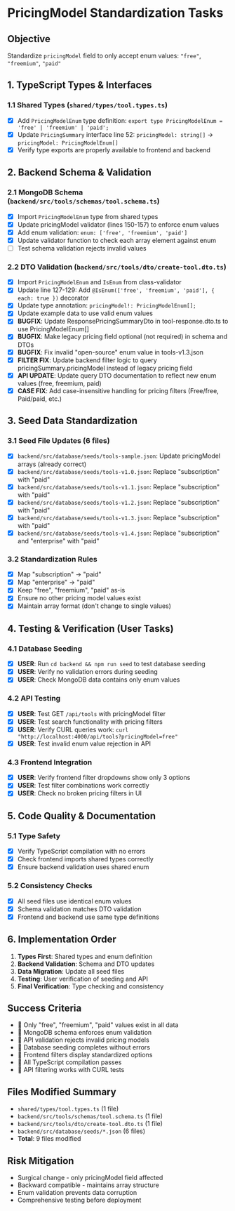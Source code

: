# PricingModel Standardization Tasks

## Objective
Standardize `pricingModel` field to only accept enum values: `"free"`, `"freemium"`, `"paid"`

## 1. TypeScript Types & Interfaces

### 1.1 Shared Types (`shared/types/tool.types.ts`)
- [x] Add `PricingModelEnum` type definition: `export type PricingModelEnum = 'free' | 'freemium' | 'paid';`
- [x] Update `PricingSummary` interface line 52: `pricingModel: string[]` → `pricingModel: PricingModelEnum[]`
- [x] Verify type exports are properly available to frontend and backend

## 2. Backend Schema & Validation

### 2.1 MongoDB Schema (`backend/src/tools/schemas/tool.schema.ts`)
- [x] Import `PricingModelEnum` type from shared types
- [x] Update pricingModel validator (lines 150-157) to enforce enum values
- [x] Add enum validation: `enum: ['free', 'freemium', 'paid']`
- [x] Update validator function to check each array element against enum
- [ ] Test schema validation rejects invalid values

### 2.2 DTO Validation (`backend/src/tools/dto/create-tool.dto.ts`)
- [x] Import `PricingModelEnum` and `IsEnum` from class-validator
- [x] Update line 127-129: Add `@IsEnum(['free', 'freemium', 'paid'], { each: true })` decorator
- [x] Update type annotation: `pricingModel!: PricingModelEnum[];`
- [x] Update example data to use valid enum values
- [x] **BUGFIX**: Update ResponsePricingSummaryDto in tool-response.dto.ts to use PricingModelEnum[]
- [x] **BUGFIX**: Make legacy pricing field optional (not required) in schema and DTOs
- [x] **BUGFIX**: Fix invalid "open-source" enum value in tools-v1.3.json
- [x] **FILTER FIX**: Update backend filter logic to query pricingSummary.pricingModel instead of legacy pricing field
- [x] **API UPDATE**: Update query DTO documentation to reflect new enum values (free, freemium, paid)
- [x] **CASE FIX**: Add case-insensitive handling for pricing filters (Free/free, Paid/paid, etc.)

## 3. Seed Data Standardization

### 3.1 Seed File Updates (6 files)
- [x] `backend/src/database/seeds/tools-sample.json`: Update pricingModel arrays (already correct)
- [x] `backend/src/database/seeds/tools-v1.0.json`: Replace "subscription" with "paid"
- [x] `backend/src/database/seeds/tools-v1.1.json`: Replace "subscription" with "paid"
- [x] `backend/src/database/seeds/tools-v1.2.json`: Replace "subscription" with "paid"
- [x] `backend/src/database/seeds/tools-v1.3.json`: Replace "subscription" with "paid"
- [x] `backend/src/database/seeds/tools-v1.4.json`: Replace "subscription" and "enterprise" with "paid"

### 3.2 Standardization Rules
- [x] Map "subscription" → "paid"
- [x] Map "enterprise" → "paid"
- [x] Keep "free", "freemium", "paid" as-is
- [x] Ensure no other pricing model values exist
- [x] Maintain array format (don't change to single values)

## 4. Testing & Verification (User Tasks)

### 4.1 Database Seeding
- [x] **USER**: Run `cd backend && npm run seed` to test database seeding
- [x] **USER**: Verify no validation errors during seeding
- [x] **USER**: Check MongoDB data contains only enum values

### 4.2 API Testing
- [x] **USER**: Test GET `/api/tools` with pricingModel filter
- [x] **USER**: Test search functionality with pricing filters
- [x] **USER**: Verify CURL queries work: `curl "http://localhost:4000/api/tools?pricingModel=free"`
- [x] **USER**: Test invalid enum value rejection in API

### 4.3 Frontend Integration
- [x] **USER**: Verify frontend filter dropdowns show only 3 options
- [x] **USER**: Test filter combinations work correctly
- [x] **USER**: Check no broken pricing filters in UI

## 5. Code Quality & Documentation

### 5.1 Type Safety
- [x] Verify TypeScript compilation with no errors
- [x] Check frontend imports shared types correctly
- [x] Ensure backend validation uses shared enum

### 5.2 Consistency Checks
- [x] All seed files use identical enum values
- [x] Schema validation matches DTO validation
- [x] Frontend and backend use same type definitions

## 6. Implementation Order

1. **Types First**: Shared types and enum definition
2. **Backend Validation**: Schema and DTO updates
3. **Data Migration**: Update all seed files
4. **Testing**: User verification of seeding and API
5. **Final Verification**: Type checking and consistency

## Success Criteria
-  Only "free", "freemium", "paid" values exist in all data
-  MongoDB schema enforces enum validation
-  API validation rejects invalid pricing models
-  Database seeding completes without errors
-  Frontend filters display standardized options
-  All TypeScript compilation passes
-  API filtering works with CURL tests

## Files Modified Summary
- `shared/types/tool.types.ts` (1 file)
- `backend/src/tools/schemas/tool.schema.ts` (1 file)
- `backend/src/tools/dto/create-tool.dto.ts` (1 file)
- `backend/src/database/seeds/*.json` (6 files)
- **Total**: 9 files modified

## Risk Mitigation
- Surgical change - only pricingModel field affected
- Backward compatible - maintains array structure
- Enum validation prevents data corruption
- Comprehensive testing before deployment